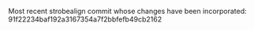 
Most recent strobealign commit whose changes have been incorporated:
91f22234baf192a3167354a7f2bbfefb49cb2162